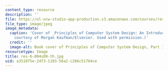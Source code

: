 ```yaml
---
content_type: resource
description: ''
file: https://ol-ocw-studio-app-production.s3.amazonaws.com/courses/res-6-004-principles-of-computer-system-design-an-introduction-spring-2009/a351075e24f3110356a2c266c51764ce_res-6-004s09-th.jpg
file_type: image/jpeg
image_metadata:
  caption: 'Cover of _Principles of Computer System Design: An Introduction_. (Image
    courtesy of Morgan Kaufman/Elsevier. Used with permission.)'
  credit: ''
  image-alt: Book cover of Principles of Computer System Design, Part I.
resourcetype: Image
title: res-6-004s09-th.jpg
uid: a351075e-24f3-1103-56a2-c266c51764ce
---
```

